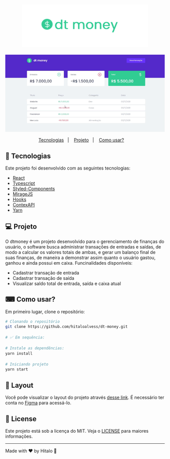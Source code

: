 <h1 align="center">
  <img alt="logo dtmoney" title="dtmoney" src=".github/logo.png" width="400px" />
</h1>

<p align="center">
     <img src=".github/preview.gif" alt="dtmoney demo" />
</p>

<p align="center">
  <a href="#-tecnologias">Tecnologias</a>&nbsp;&nbsp;&nbsp;|&nbsp;&nbsp;&nbsp;
  <a href="#-projeto">Projeto</a>&nbsp;&nbsp;&nbsp;|&nbsp;&nbsp;&nbsp;
  <a href="#-como-usar?">Como usar?</a>&nbsp;&nbsp;&nbsp;&nbsp;&nbsp;&nbsp;
</p>

## 🚀 Tecnologias

Este projeto foi desenvolvido com as seguintes tecnologias:

- <a href="https://pt-br.reactjs.org/">React</a>
- <a href="https://www.typescriptlang.org/">Typescript</a>
- <a href="https://styled-components.com/">Styled-Components</a>
- <a href="https://miragejs.com/">MirageJS</a>
- <a href="https://pt-br.reactjs.org/docs/hooks-intro.html">Hooks</a>
- <a href="https://pt-br.reactjs.org/docs/context.html">ContexAPI</a>
- <a href="https://yarnpkg.com/">Yarn</a>

## 💻 Projeto

O dtmoney é um projeto desenvolvido para o gerenciamento de finanças do usuário, o software busca administrar transações de entradas e saídas, de modo a calcular os valores totais de ambas, e gerar um balanço final de suas finanças, de maneira a demonstrar assim quanto o usuário gastou, ganhou e ainda possui em caixa.
Funcinalidades disponíveis:
- Cadastrar transação de entrada
- Cadastrar transação de saída
- Visualizar saldo total de entrada, saída e caixa atual

## ⌨ Como usar?

Em primeiro lugar, clone o repositório:

```bash
# Clonando o repositório
git clone https://github.com/hitaloalvess/dt-money.git

# ✅ Em sequência:

# Instale as dependências:
yarn install

# Iniciando projeto
yarn start
```
## 🔖 Layout

Você pode visualizar o layout do projeto através [desse link](https://www.figma.com/file/0xmu9mj2TJYoIOubBFWsk5/dtmoney-Ignite-(Copy)?node-id=0%3A1). É necessário ter conta no [Figma](https://figma.com) para acessá-lo.

## :memo: License

Este projeto está sob a licença do MIT. Veja o [LICENSE](https://github.com/hitaloalvess/dt-money/blob/main/LICENSE) para maiores informações.

---
Made with ♥ by Hitalo 🚀
